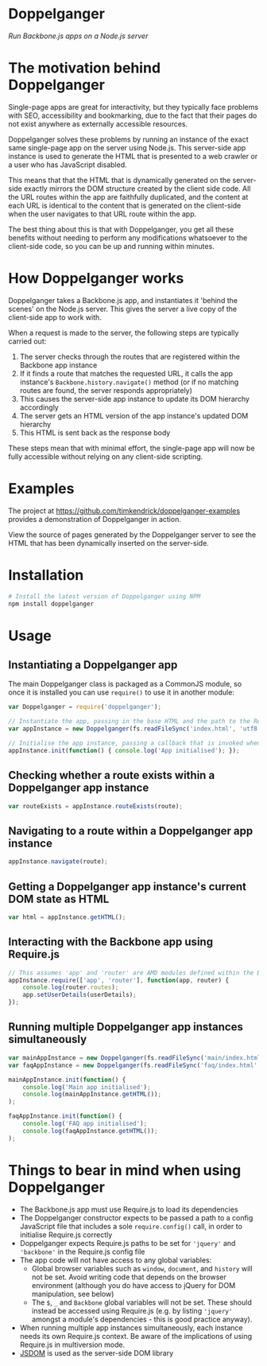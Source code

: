 Doppelganger
============

_Run Backbone.js apps on a Node.js server_


# The motivation behind Doppelganger

Single-page apps are great for interactivity, but they typically face problems with SEO, accessibility and bookmarking, due to the fact that their pages do not exist anywhere as externally accessible resources.

Doppelganger solves these problems by running an instance of the exact same single-page app on the server using Node.js. This server-side app instance is used to generate the HTML that is presented to a web crawler or a user who has JavaScript disabled.

This means that that the HTML that is dynamically generated on the server-side exactly mirrors the DOM structure created by the client side code.
All the URL routes within the app are faithfully duplicated, and the content at each URL is identical to the content that is generated on the client-side when the user navigates to that URL route within the app.

The best thing about this is that with Doppelganger, you get all these benefits without needing to perform any modifications whatsoever to the client-side code, so you can be up and running within minutes.


# How Doppelganger works

Doppelganger takes a Backbone.js app, and instantiates it 'behind the scenes' on the Node.js server. This gives the server a live copy of the client-side app to work with.

When a request is made to the server, the following steps are typically carried out:

1. The server checks through the routes that are registered within the Backbone app instance
2. If it finds a route that matches the requested URL, it calls the app instance's `Backbone.history.navigate()` method (or if no matching routes are found, the server responds appropriately)
3. This causes the server-side app instance to update its DOM hierarchy accordingly
4. The server gets an HTML version of the app instance's updated DOM hierarchy
5. This HTML is sent back as the response body

These steps mean that with minimal effort, the single-page app will now be fully accessible without relying on any client-side scripting.


# Examples

The project at https://github.com/timkendrick/doppelganger-examples provides a demonstration of Doppelganger in action.

View the source of pages generated by the Doppelganger server to see the HTML that has been dynamically inserted on the server-side.


# Installation

```bash
# Install the latest version of Doppelganger using NPM
npm install doppelganger
```


# Usage


## Instantiating a Doppelganger app

The main Doppelganger class is packaged as a CommonJS module, so once it is installed you can use `require()` to use it in another module:

```javascript
var Doppelganger = require('doppelganger');

// Instantiate the app, passing in the base HTML and the path to the Require.js config file
var appInstance = new Doppelganger(fs.readFileSync('index.html', 'utf8'), 'js/config.js');

// Initialise the app instance, passing a callback that is invoked when initialisation is complete 
appInstance.init(function() { console.log('App initialised'); });
```


## Checking whether a route exists within a Doppelganger app instance

```javascript
var routeExists = appInstance.routeExists(route);
```


## Navigating to a route within a Doppelganger app instance

```javascript
appInstance.navigate(route);
```


## Getting a Doppelganger app instance's current DOM state as HTML

```javascript
var html = appInstance.getHTML();
```


## Interacting with the Backbone app using Require.js

```javascript
// This assumes 'app' and 'router' are AMD modules defined within the Backbone app
appInstance.require(['app', 'router'], function(app, router) {
	console.log(router.routes);
	app.setUserDetails(userDetails);
});
```


## Running multiple Doppelganger app instances simultaneously

```javascript
var mainAppInstance = new Doppelganger(fs.readFileSync('main/index.html', 'utf8'), 'main/js/config.js', 'main');
var faqAppInstance = new Doppelganger(fs.readFileSync('faq/index.html', 'utf8'), 'faq/js/config.js', 'faq');

mainAppInstance.init(function() {
	console.log('Main app initialised');
	console.log(mainAppInstance.getHTML());
);

faqAppInstance.init(function() {
	console.log('FAQ app initialised');
	console.log(faqAppInstance.getHTML());
);
```

# Things to bear in mind when using Doppelganger

* The Backbone.js app must use Require.js to load its dependencies
* The Doppelganger constructor expects to be passed a path to a config JavaScript file that includes a sole `require.config()` call, in order to initialise Require.js correctly
* Doppelganger expects Require.js paths to be set for `'jquery'` and `'backbone'` in the Require.js config file
* The app code will not have access to any global variables:
	* Global browser variables such as `window`, `document`, and `history` will not be set. Avoid writing code that depends on the browser environment (although you do have access to jQuery for DOM manipulation, see below)
	* The `$`, `_` and `Backbone` global variables will not be set. These should instead be accessed using Require.js (e.g. by listing `'jquery'` amongst a module's dependencies - this is good practice anyway).
* When running multiple app instances simultaneously, each instance needs its own Require.js context. Be aware of the implications of using Require.js in multiversion mode.
* [JSDOM](https://github.com/tmpvar/jsdom) is used as the server-side DOM library
